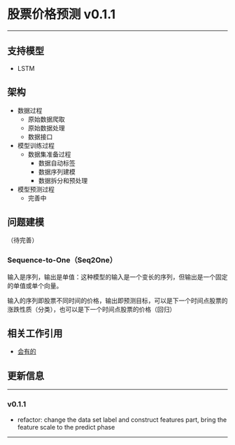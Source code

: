 # 股票价格预测 v0.1.1

---


## 支持模型

- []() LSTM

## 架构

- 数据过程
  - 原始数据爬取
  - 原始数据处理
  - 数据接口
- 模型训练过程
  - 数据集准备过程
    - 数据自动标签
    - 数据序列建模
    - 数据拆分和预处理
- 模型预测过程
  - 完善中


## 问题建模

（待完善）

### Sequence-to-One（Seq2One）

输入是序列，输出是单值：这种模型的输入是一个变长的序列，但输出是一个固定的单值或单个向量。

输入的序列即股票不同时间的价格，输出即预测目标，可以是下一个时间点股票的涨跌性质（分类），也可以是下一个时间点股票的价格（回归）


## 相关工作引用

- [会有的]()

## 更新信息

---
### v0.1.1

- refactor: change the data set label and construct features part, bring the feature scale to the predict phase



---